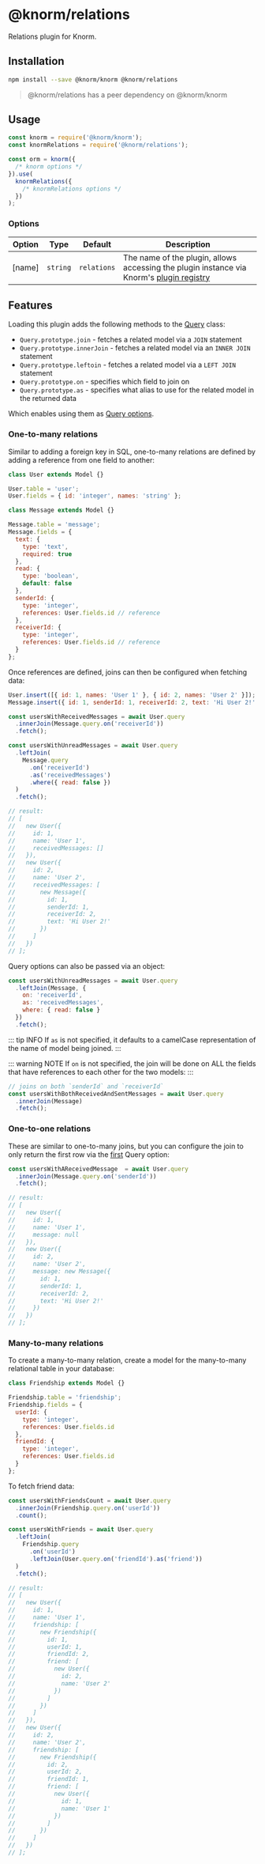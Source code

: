 # @knorm/relations

Relations plugin for Knorm.

## Installation

```bash
npm install --save @knorm/knorm @knorm/relations
```

> @knorm/relations has a peer dependency on @knorm/knorm

## Usage

```js
const knorm = require('@knorm/knorm');
const knormRelations = require('@knorm/relations');

const orm = knorm({
  /* knorm options */
}).use(
  knormRelations({
    /* knormRelations options */
  })
);
```

### Options

| Option    | Type                | Default  | Description                                                                                                              |
| --------- | ------------------- | -------- | ------------------------------------------------------------------------------------------------------------------------ |
| [name]    | `string`            | `relations` | The name of the plugin, allows accessing the plugin instance via Knorm's [plugin registry](/api.md#knorm-plugins-object) |

## Features

Loading this plugin adds the following methods to the [Query](/api.md/query) class:

* `Query.prototype.join` - fetches a related model via a `JOIN` statement
* `Query.prototype.innerJoin` - fetches a related model via an `INNER JOIN`
  statement
* `Query.prototype.leftoin` - fetches a related model via a `LEFT JOIN`
  statement
* `Query.prototype.on` - specifies which field to join on
* `Query.prototype.as` - specifies what alias to use for the related model in
  the returned data

Which enables using them as [Query options](/guides/queries.md?id=setting-options).

### One-to-many relations

Similar to adding a foreign key in SQL, one-to-many relations are defined by
adding a reference from one field to another:

```js
class User extends Model {}

User.table = 'user';
User.fields = { id: 'integer', names: 'string' };

class Message extends Model {}

Message.table = 'message';
Message.fields = {
  text: {
    type: 'text',
    required: true
  },
  read: {
    type: 'boolean',
    default: false
  },
  senderId: {
    type: 'integer',
    references: User.fields.id // reference
  },
  receiverId: {
    type: 'integer',
    references: User.fields.id // reference
  }
};
```

Once references are defined, joins can then be configured when fetching data:

```js
User.insert([{ id: 1, names: 'User 1' }, { id: 2, names: 'User 2' }]);
Message.insert({ id: 1, senderId: 1, receiverId: 2, text: 'Hi User 2!' });

const usersWithReceivedMessages = await User.query
  .innerJoin(Message.query.on('receiverId'))
  .fetch();

const usersWithUnreadMessages = await User.query
  .leftJoin(
    Message.query
      .on('receiverId')
      .as('receivedMessages')
      .where({ read: false })
  )
  .fetch();

// result:
// [
//   new User({
//     id: 1,
//     name: 'User 1',
//     receivedMessages: []
//   }),
//   new User({
//     id: 2,
//     name: 'User 2',
//     receivedMessages: [
//       new Message({
//         id: 1,
//         senderId: 1,
//         receiverId: 2,
//         text: 'Hi User 2!'
//       })
//     ]
//   })
// ];
```

Query options can also be passed via an object:

```js
const usersWithUnreadMessages = await User.query
  .leftJoin(Message, {
    on: 'receiverId',
    as: 'receivedMessages',
    where: { read: false }
  })
  .fetch();
```

::: tip INFO
If `as` is not specified, it defaults to a camelCase representation of the name
of model being joined.
:::

::: warning NOTE
If `on` is not specified, the join will be done on ALL the fields that have
references to each other for the two models:
:::

```js
// joins on both `senderId` and `receiverId`
const usersWithBothReceivedAndSentMessages = await User.query
  .innerJoin(Message)
  .fetch();
```

### One-to-one relations

These are similar to one-to-many joins, but you can configure the join to only
return the first row via the [first](/api.md#query-first-first-%E2%87%92-query)
Query option:

```js
const usersWithAReceivedMessage  = await User.query
  .innerJoin(Message.query.on('senderId'))
  .fetch();

// result:
// [
//   new User({
//     id: 1,
//     name: 'User 1',
//     message: null
//   }),
//   new User({
//     id: 2,
//     name: 'User 2',
//     message: new Message({
//       id: 1,
//       senderId: 1,
//       receiverId: 2,
//       text: 'Hi User 2!'
//     })
//   })
// ];
```

### Many-to-many relations

To create a many-to-many relation, create a model for the many-to-many relational
table in your database:

```js
class Friendship extends Model {}

Friendship.table = 'friendship';
Friendship.fields = {
  userId: {
    type: 'integer',
    references: User.fields.id
  },
  friendId: {
    type: 'integer',
    references: User.fields.id
  }
};
```

To fetch friend data:

```js
const usersWithFriendsCount = await User.query
  .innerJoin(Friendship.query.on('userId'))
  .count();

const usersWithFriends = await User.query
  .leftJoin(
    Friendship.query
      .on('userId')
      .leftJoin(User.query.on('friendId').as('friend'))
  )
  .fetch();

// result:
// [
//   new User({
//     id: 1,
//     name: 'User 1',
//     friendship: [
//       new Friendship({
//         id: 1,
//         userId: 1,
//         friendId: 2,
//         friend: [
//           new User({
//             id: 2,
//             name: 'User 2'
//           })
//         ]
//       })
//     ]
//   }),
//   new User({
//     id: 2,
//     name: 'User 2',
//     friendship: [
//       new Friendship({
//         id: 2,
//         userId: 2,
//         friendId: 1,
//         friend: [
//           new User({
//             id: 1,
//             name: 'User 1'
//           })
//         ]
//       })
//     ]
//   })
// ];
```

